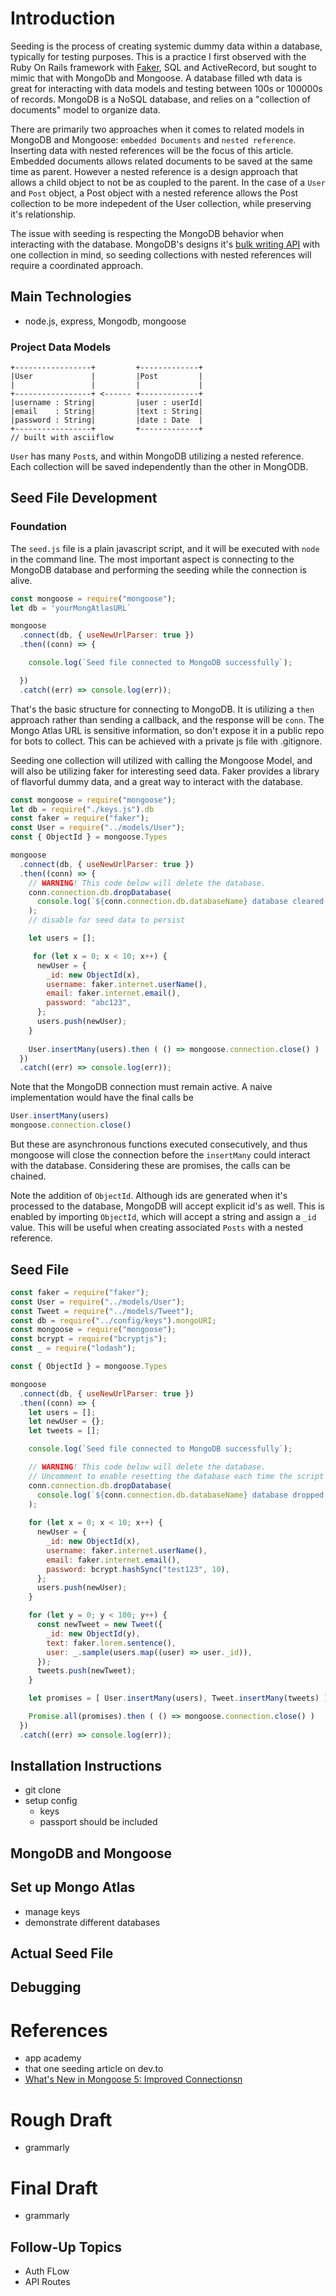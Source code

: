 # Introduction
Seeding is the process of creating systemic dummy data within a database, typically for testing purposes. This is a practice I first observed with the Ruby On Rails framework with [Faker](https://github.com/faker-ruby/faker), SQL and ActiveRecord, but sought to mimic that with MongoDb and Mongoose. A database filled wth data is great for interacting with data models and testing between 100s or 100000s of records. MongoDB is a NoSQL database, and relies on a "collection of documents" model to organize data. 

There are primarily two approaches when it comes to related models in MongoDB and Mongoose: `embedded Documents` and `nested reference`. Inserting data with nested references will be the focus of this article. Embedded documents allows related documents to be saved at the same time as parent. However a nested reference is a design approach that allows a child object to not be as coupled to the parent. In the case of a `User` and `Post` object, a Post object with a nested reference allows the Post collection to be more indepedent of the User collection, while preserving it's relationship. 

The issue with seeding is respecting the MongoDB behavior when interacting with the database. MongoDB's designs it's [bulk writing API](https://docs.mongodb.com/manual/core/bulk-write-operations/) with one collection in mind, so seeding collections with nested references will require a coordinated approach. 

## Main Technologies
 - node.js, express, Mongodb, mongoose 

### Project Data Models
```
+-----------------+         +-------------+
|User             |         |Post         |
|                 |         |             |
+-----------------+ <------ +-------------+
|username : String|         |user : userId|
|email    : String|         |text : String|
|password : String|         |date : Date  |
+-----------------+         +-------------+
// built with asciiflow
```

`User` has many `Post`s, and within MongoDB utilizing a nested reference. Each collection will be saved independently than the other in MongODB. 

## Seed File Development

### Foundation
The `seed.js` file is a plain javascript script, and it will be executed with `node` in the command line. The most important aspect is connecting to the MongoDB database and performing the seeding while the connection is alive.

```javascript
const mongoose = require("mongoose");
let db = 'yourMongAtlasURL`

mongoose
  .connect(db, { useNewUrlParser: true })
  .then((conn) => {

    console.log(`Seed file connected to MongoDB successfully`);

  })
  .catch((err) => console.log(err));
```

That's the basic structure for connecting to MongoDB. It is utilizing a `then` approach rather than sending a callback, and the response will be `conn`. The Mongo Atlas URL is sensitive information, so don't expose it in a public repo for bots to collect. This can be achieved with a private js file with .gitignore. 

Seeding one collection will utilized with calling the Mongoose Model, and will also be utilizing faker for interesting seed data. Faker provides a library of flavorful dummy data, and a great way to interact with the database. 

```javascript
const mongoose = require("mongoose");
let db = require("./keys.js").db
const faker = require("faker");
const User = require("../models/User");
const { ObjectId } = mongoose.Types

mongoose
  .connect(db, { useNewUrlParser: true })
  .then((conn) => {
    // WARNING! This code below will delete the database. 
    conn.connection.db.dropDatabase(
      console.log(`${conn.connection.db.databaseName} database cleared.`)
    );
    // disable for seed data to persist

    let users = [];

     for (let x = 0; x < 10; x++) {
      newUser = {
        _id: new ObjectId(x),
        username: faker.internet.userName(),
        email: faker.internet.email(),
        password: "abc123",
      };
      users.push(newUser);
    }  
 
    User.insertMany(users).then ( () => mongoose.connection.close() )
  })
  .catch((err) => console.log(err));
```

Note that the MongoDB connection must remain active. A naive implementation would have the final calls be
```javascript
User.insertMany(users)
mongoose.connection.close()
```
But these are asynchronous functions executed consecutively, and thus mongoose will close the connection before the `insertMany` could interact with the database. Considering these are promises, the calls can be chained. 

Note the addition of `ObjectId`. Although ids are generated when it's processed to the database, MongoDB will accept explicit id's as well. This is enabled by importing `ObjectId`, which will accept a string and assign a `_id` value. This will be useful when creating associated `Posts` with a nested reference. 

## Seed File
```javascript
const faker = require("faker");
const User = require("../models/User");
const Tweet = require("../models/Tweet");
const db = require("../config/keys").mongoURI;
const mongoose = require("mongoose");
const bcrypt = require("bcryptjs");
const _ = require("lodash");

const { ObjectId } = mongoose.Types

mongoose
  .connect(db, { useNewUrlParser: true })
  .then((conn) => {
    let users = [];
    let newUser = {};
    let tweets = [];

    console.log(`Seed file connected to MongoDB successfully`);

    // WARNING! This code below will delete the database. 
    // Uncomment to enable resetting the database each time the script is ran.
    conn.connection.db.dropDatabase(
      console.log(`${conn.connection.db.databaseName} database dropped.`)
    );
    
    for (let x = 0; x < 10; x++) {
      newUser = {
        _id: new ObjectId(x),
        username: faker.internet.userName(),
        email: faker.internet.email(),
        password: bcrypt.hashSync("test123", 10),
      };
      users.push(newUser);
    }

    for (let y = 0; y < 100; y++) {
      const newTweet = new Tweet({
        _id: new ObjectId(y),
        text: faker.lorem.sentence(),
        user: _.sample(users.map((user) => user._id)),
      });
      tweets.push(newTweet);
    } 

    let promises = [ User.insertMany(users), Tweet.insertMany(tweets) ]

    Promise.all(promises).then ( () => mongoose.connection.close() )
  })
  .catch((err) => console.log(err));
  ```

## Installation Instructions
 - git clone
 - setup config
    - keys
    - passport should be included

## MongoDB and Mongoose    


## Set up Mongo Atlas
 - manage keys
 - demonstrate different databases

## Actual Seed File

## Debugging

# References
- app academy
- that one seeding article on dev.to
- [What's New in Mongoose 5: Improved Connectionsn](http://thecodebarbarian.com/whats-new-in-mongoose-5-improved-connections.html)

# Rough Draft
- grammarly
# Final Draft
- grammarly

## Follow-Up Topics
- Auth FLow
- API Routes